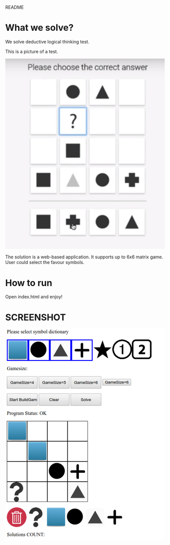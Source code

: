 README

# What we solve?
We solve deductive logical thinking test.

This is a picture of a test.

![Deductive Logical Thinking Test](https://github.com/spidervn/deductive_logical_solving/blob/master/PROBLEM.png)

The solution is a web-based application. It supports up to 6x6 matrix game.
User could select the favour symbols.

# How to run
Open index.html and enjoy!

# SCREENSHOT
![Screenshot of Deductive Logical Thinking Test](https://github.com/spidervn/deductive_logical_solving/blob/master/SCREENSHOT.png)
